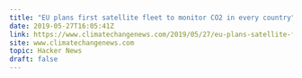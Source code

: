 ```yaml
---
title: "EU plans first satellite fleet to monitor CO2 in every country"
date: 2019-05-27T16:05:41Z
link: https://www.climatechangenews.com/2019/05/27/eu-plans-satellite-fleet-monitor-co2-every-country/?utm_medium=RSS&utm_source=hune
site: www.climatechangenews.com
topic: Hacker News
draft: false
---
```

